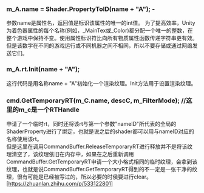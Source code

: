 ### m_A.name = Shader.PropertyToID(name + "A"); -
参数name是属性名，返回值是标识该属性的唯一的int值。
为了提高效率，Unity为着色器属性的每个名称(例如，_MainTex或_Color)都分配一个唯一的整数，在整个游戏中保持不变。使用属性标识符比向所有物质属性函数传递字符串更有效。但是该数字在不同的游戏运行或不同机器之间不相同，所以不要存储或通过网络发送它们。

### m_A.rt.Init(name + "A");
这行代码是用名称name + "A"初始化一个渲染纹理。Init方法用于设置渲染纹理。

### cmd.GetTemporaryRT(m_C.name, descC, m_FilterMode); //这里的m_c是一个RTHandle
申请了一个临时rt，同时还将该rt与第一个参数"nameID"所代表的全局的ShaderProperty进行了绑定，也就是说之后的shader都可以用与nameID对应的名称使用该rt。  
但是这里在调用CommandBuffer.ReleaseTemporaryRT进行释放并不是将该纹理清空了，该纹理依旧在内存中，如果在之后重新调用CommandBuffer.GetTemporaryRT申请一个大小格式相同的临时纹理，会拿到该纹理，也就是说CommandBuffer.GetTemporaryRT得到的不一定是一张干净的纹理，很有可能是已经被写过的，所以必要的时侯要进行clear。
[https://zhuanlan.zhihu.com/p/533122801]
